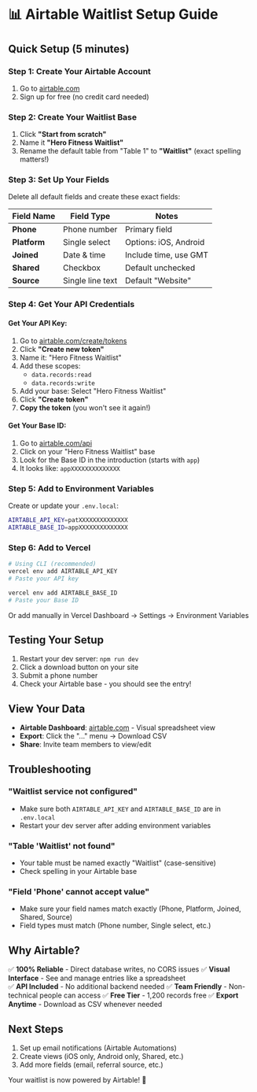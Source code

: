 # 📊 Airtable Waitlist Setup Guide

## Quick Setup (5 minutes)

### Step 1: Create Your Airtable Account
1. Go to [airtable.com](https://airtable.com/signup)
2. Sign up for free (no credit card needed)

### Step 2: Create Your Waitlist Base
1. Click **"Start from scratch"**
2. Name it **"Hero Fitness Waitlist"**
3. Rename the default table from "Table 1" to **"Waitlist"** (exact spelling matters!)

### Step 3: Set Up Your Fields
Delete all default fields and create these exact fields:

| Field Name | Field Type | Notes |
|------------|------------|-------|
| **Phone** | Phone number | Primary field |
| **Platform** | Single select | Options: iOS, Android |
| **Joined** | Date & time | Include time, use GMT |
| **Shared** | Checkbox | Default unchecked |
| **Source** | Single line text | Default "Website" |

### Step 4: Get Your API Credentials

#### Get Your API Key:
1. Go to [airtable.com/create/tokens](https://airtable.com/create/tokens)
2. Click **"Create new token"**
3. Name it: "Hero Fitness Waitlist"
4. Add these scopes:
   - `data.records:read`
   - `data.records:write`
5. Add your base: Select "Hero Fitness Waitlist"
6. Click **"Create token"**
7. **Copy the token** (you won't see it again!)

#### Get Your Base ID:
1. Go to [airtable.com/api](https://airtable.com/api)
2. Click on your "Hero Fitness Waitlist" base
3. Look for the Base ID in the introduction (starts with `app`)
4. It looks like: `appXXXXXXXXXXXXXX`

### Step 5: Add to Environment Variables

Create or update your `.env.local`:
```bash
AIRTABLE_API_KEY=patXXXXXXXXXXXXXX
AIRTABLE_BASE_ID=appXXXXXXXXXXXXXX
```

### Step 6: Add to Vercel
```bash
# Using CLI (recommended)
vercel env add AIRTABLE_API_KEY
# Paste your API key

vercel env add AIRTABLE_BASE_ID  
# Paste your Base ID
```

Or add manually in Vercel Dashboard → Settings → Environment Variables

## Testing Your Setup

1. Restart your dev server: `npm run dev`
2. Click a download button on your site
3. Submit a phone number
4. Check your Airtable base - you should see the entry!

## View Your Data

- **Airtable Dashboard**: [airtable.com](https://airtable.com) - Visual spreadsheet view
- **Export**: Click the "..." menu → Download CSV
- **Share**: Invite team members to view/edit

## Troubleshooting

### "Waitlist service not configured"
- Make sure both `AIRTABLE_API_KEY` and `AIRTABLE_BASE_ID` are in `.env.local`
- Restart your dev server after adding environment variables

### "Table 'Waitlist' not found"
- Your table must be named exactly "Waitlist" (case-sensitive)
- Check spelling in your Airtable base

### "Field 'Phone' cannot accept value"
- Make sure your field names match exactly (Phone, Platform, Joined, Shared, Source)
- Field types must match (Phone number, Single select, etc.)

## Why Airtable?

✅ **100% Reliable** - Direct database writes, no CORS issues
✅ **Visual Interface** - See and manage entries like a spreadsheet  
✅ **API Included** - No additional backend needed
✅ **Team Friendly** - Non-technical people can access
✅ **Free Tier** - 1,200 records free
✅ **Export Anytime** - Download as CSV whenever needed

## Next Steps

1. Set up email notifications (Airtable Automations)
2. Create views (iOS only, Android only, Shared, etc.)
3. Add more fields (email, referral source, etc.)

Your waitlist is now powered by Airtable! 🎉

